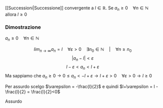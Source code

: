 [[Successioni|Successione]] convergente a $l \in \mathbb{R}$. Se $a_{n}\geq0 \quad \forall n \in \mathbb{N}$ allora $l\geq0$
### Dimostrazione
$a_{n}\geq 0 \quad \forall n \in \mathbb{N}$

$$lim_{n \to \infty} a_{n} = l \quad \forall \varepsilon >0 \quad \exists n_{0}\in \mathbb{N} \quad | \quad \forall n \geq n_{0}$$
$$|a_{n}-l| < \varepsilon$$
$$l-\varepsilon < a_{n}< l + \varepsilon$$
Ma sappiamo che $a_{n}\geq0 \rightarrow0 \leq a_{n}< -l+\varepsilon \rightarrow l+\varepsilon>0 \quad \forall \varepsilon >0 \rightarrow l \geq0$

Per assurdo scelgo $\varepsilon = -\frac{l}{2}$
e quindi $l+\varepsilon = l - \frac{l}{2} = \frac{l}{2}<0$

Assurdo
